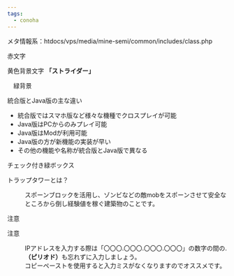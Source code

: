 ```yaml
---
tags:
  - conoha
---
```


メタ情報系：htdocs/vps/media/mine-semi/common/includes/class.php

赤文字
<strong class="textColor-important textBold"></strong>

黄色背景文字
<strong class="textStrong">「ストライダー」</strong>

　緑背景
<div class="boxParagraph is-green">
	<p class="textColor-brown textBold">統合版とJava版の主な違い</p>
	<ul class="listDisc has-aligned textColor-brown textBold">
		<li class="listDisc_item">統合版ではスマホ版など様々な機種でクロスプレイが可能</li>
		<li class="listDisc_item">Java版はPCからのみプレイ可能</li>
		<li class="listDisc_item">Java版はModが利用可能</li>
		<li class="listDisc_item">Java版の方が新機能の実装が早い</li>
		<li class="listDisc_item">その他の機能や名称が統合版とJava版で異なる</li>
	</ul>
</div>

チェック付き緑ボックス
<dl class="boxColored boxColored-check">
	<dt class="boxColored_head">トラップタワーとは？</dt>
	<dd class="boxColored_body">
		<p>スポーンブロックを活用し、ゾンビなどの敵mobをスポーンさせて安全なところから倒し経験値を稼ぐ建築物のことです。</p>
	</dd>
</dl>


注意
<dl class="boxColored boxColored-exclamation">
	<dt class="boxColored_head">注意</dt>
	<dd class="boxColored_body">
		<p>IPアドレスを入力する際は「〇〇〇.〇〇〇.〇〇〇.〇〇〇」の数字の間の.<strong class="textColor-brown textBold">（ピリオド）</strong>も忘れずに入力しましょう。<br>コピーペーストを使用すると入力ミスがなくなりますのでオススメです。</p>
	</dd>
</dl>
